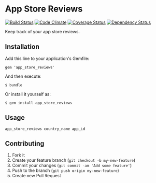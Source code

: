 # App Store Reviews

[![Build Status](https://travis-ci.org/iltempo/app_store_reviews.png?branch=master)](https://travis-ci.org/iltempo/app_store_reviews)
[![Code Climate](https://codeclimate.com/github/iltempo/app_store_reviews.png)](https://codeclimate.com/github/iltempo/app_store_reviews)
[![Coverage Status](https://coveralls.io/repos/iltempo/app_store_reviews/badge.png?branch=master)](https://coveralls.io/r/iltempo/app_store_reviews?branch=master)
[![Dependency Status](https://gemnasium.com/iltempo/app_store_reviews.png)](https://gemnasium.com/iltempo/app_store_reviews)

Keep track of your app store reviews.

## Installation

Add this line to your application's Gemfile:

    gem 'app_store_reviews'

And then execute:

    $ bundle

Or install it yourself as:

    $ gem install app_store_reviews

## Usage

`app_store_reviews country_name app_id`

## Contributing

1. Fork it
2. Create your feature branch (`git checkout -b my-new-feature`)
3. Commit your changes (`git commit -am 'Add some feature'`)
4. Push to the branch (`git push origin my-new-feature`)
5. Create new Pull Request
